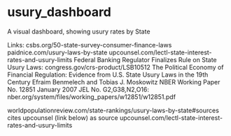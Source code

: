 # usury_dashboard

A visual dashboard, showing usury rates by State



Links:
csbs.org/50-state-survey-consumer-finance-laws
paidnice.com/usury-laws-by-state
upcounsel.com/lectl-state-interest-rates-and-usury-limits
Federal Banking Regulator Finalizes Rule on State Usury Laws:
congress.gov/crs-product/LSB10512
The Political Economy of Financial Regulation: Evidence from U.S. State Usury Laws in the 19th Century
Efraim Benmelech and Tobias J. Moskowitz
NBER Working Paper No. 12851
January 2007
JEL No. G2,G38,N2,O16:
nber.org/system/files/working_papers/w12851/w12851.pdf



worldpopulationreview.com/state-rankings/usury-laws-by-state#sources
cites upcounsel (link below) as source
upcounsel.com/lectl-state-interest-rates-and-usury-limits



